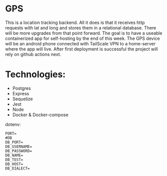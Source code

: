 # GPS

This is a location tracking backend.
All it does is that it receives http requests with lat and long and stores them in a relational database.
There will be more upgrades from that point forward.
The goal is to have a useable containerized app for self-hosting by the end of this week.
The GPS device will be an android phone connected with TailScale VPN to a home-server where the app will live.
After first deployment is successful the project will rely on github actions next.

# Technologies:

- Postgres
- Express
- Sequelize
- Jest
- Node
- Docker & Docker-compose

dotenv:

```
PORT=
#DB
DB_PORT=
DB_USERNAME=
DB_PASSWORD=
DB_NAME=
DB_TEST=
DB_HOST=
DB_DIALECT=
```
